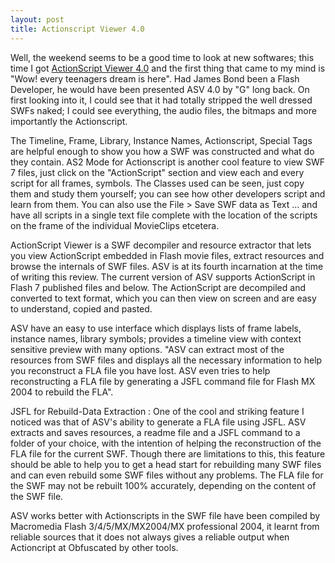 ```yaml
---
layout: post
title: Actionscript Viewer 4.0
---
```


Well, the weekend seems to be a good time to look at new softwares; this time I got [ActionScript Viewer 4.0](http://buraks.com/asv/) and the first thing that came to my mind is "Wow! every teenagers dream is here". Had James Bond been a Flash Developer, he would have been presented ASV 4.0 by "G" long back. On first looking into it, I could see that it had totally stripped the well dressed SWFs naked; I could see everything, the audio files, the bitmaps and more importantly the Actionscript.

The Timeline, Frame, Library, Instance Names, Actionscript, Special Tags are helpful enough to show you how a SWF was constructed and what do they contain. AS2 Mode for Actionscript is another cool feature to view SWF 7 files, just click on the "ActionScript" section and view each and every script for all frames, symbols. The Classes used can be seen, just copy them and study them yourself; you can see how other developers script and learn from them. You can also use the File > Save SWF data as Text ... and have all scripts in a single text file complete with the location of the scripts on the frame of the individual MovieClips etcetera.

ActionScript Viewer is a SWF decompiler and resource extractor that lets you view ActionScript embedded in Flash movie files, extract resources and browse the internals of SWF files. ASV is at its fourth incarnation at the time of writing this review. The current version of ASV supports ActionScript in Flash 7 published files and below. The ActionScript  are decompiled and converted to text format, which you can then view on screen and are easy to understand, copied and pasted.

ASV have an easy to use interface which displays lists of frame labels, instance names, library symbols; provides a timeline view with context sensitive preview with many options. "ASV can extract most of the resources from SWF files and displays all the necessary information to help you reconstruct a FLA file you have lost. ASV even tries to help reconstructing a FLA file by generating a JSFL command file for Flash MX 2004 to rebuild the FLA".

JSFL for Rebuild-Data Extraction : One of the cool and striking feature I noticed was that of ASV's ability to generate a FLA file using JSFL. ASV extracts and saves resources, a readme file and a JSFL command to a folder of your choice, with the intention of helping the reconstruction of the FLA file for the current SWF. Though there are limitations to this, this feature should be able to help you to get a head start for rebuilding many SWF files and can even rebuild some SWF files without any problems. The FLA file for the SWF may not be rebuilt 100% accurately, depending on the content of the SWF file.

ASV works better with Actionscripts in the SWF file have been compiled by Macromedia Flash 3/4/5/MX/MX2004/MX professional 2004, it learnt from reliable sources that it does not always gives a reliable output when Actioncript at Obfuscated by other tools.
